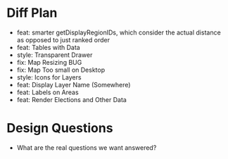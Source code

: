 # Diff Plan

* feat: smarter getDisplayRegionIDs, which consider the actual distance as opposed to just ranked order
* feat: Tables with Data
* style: Transparent Drawer
* fix: Map Resizing BUG
* fix: Map Too small on Desktop
* style: Icons for Layers
* feat: Display Layer Name (Somewhere)
* feat: Labels on Areas
* feat: Render Elections and Other Data

# Design Questions

* What are the real questions we want answered?


